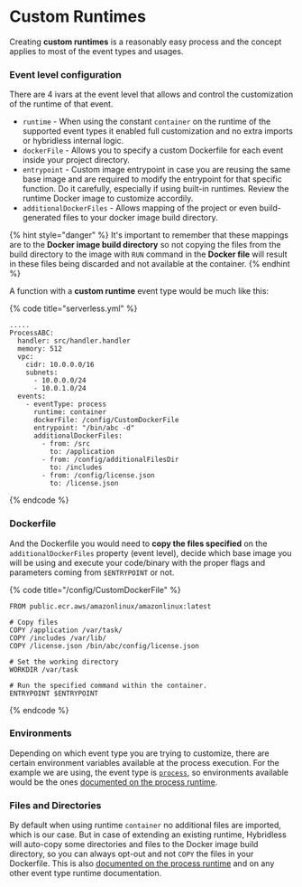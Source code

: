# Custom Runtimes

Creating **custom runtimes** is a reasonably easy process and the concept applies to most of the event types and usages.

### Event level configuration

There are 4 ivars at the event level that allows and control the customization of the runtime of that event.

* `runtime` - When using the constant `container` on the runtime of the supported event types it enabled full customization and no extra imports or hybridless internal logic. 
* `dockerFile` - Allows you to specify a custom Dockerfile for each event inside your project directory. 
* `entrypoint` - Custom image entrypoint in case you are reusing the same base image and are required to modify the entrypoint for that specific function. Do it carefully, especially if using built-in runtimes. Review the runtime Docker image to customize accordily. 
* `additionalDockerFiles` - Allows mapping of the project or even build-generated files to your docker image build directory. 

{% hint style="danger" %}
It's important to remember that these mappings are to the **Docker image build directory** so not copying the files from the build directory to the image with `RUN`  command in the **Docker file** will result in these files being discarded and not available at the container.
{% endhint %}

A function with a **custom runtime** event type would be much like this:

{% code title="serverless.yml" %}
```text
.....
ProcessABC:
  handler: src/handler.handler
  memory: 512
  vpc:
    cidr: 10.0.0.0/16
    subnets:
      - 10.0.0.0/24
      - 10.0.1.0/24
  events:
    - eventType: process
      runtime: container
      dockerFile: /config/CustomDockerFile
      entrypoint: "/bin/abc -d"
      additionalDockerFiles:
        - from: /src
          to: /application
        - from: /config/additionalFilesDir
          to: /includes
        - from: /config/license.json
          to: /license.json
```
{% endcode %}

### Dockerfile

And the Dockerfile you would need to **copy the files specified** on the `additionalDockerFiles` property \(event level\), decide which base image you will be using and execute your code/binary with the proper flags and parameters coming from `$ENTRYPOINT` or not.

{% code title="/config/CustomDockerFile" %}
```text
FROM public.ecr.aws/amazonlinux/amazonlinux:latest

# Copy files
COPY /application /var/task/
COPY /includes /var/lib/
COPY /license.json /bin/abc/config/license.json

# Set the working directory
WORKDIR /var/task

# Run the specified command within the container.
ENTRYPOINT $ENTRYPOINT
```
{% endcode %}

### Environments

Depending on which event type you are trying to customize, there are certain environment variables available at the process execution. For the example we are using, the event type is [`process`](../../api-reference/function-reference/function-type-process.md), so environments available would be the ones [documented on the process runtime](../runtimes-matrix/process-available-runtimes.md#exposed-ivars). 

### Files and Directories

By default when using runtime `container` no additional files are imported, which is our case. But in case of extending an existing runtime, Hybridless will auto-copy some directories and files to the Docker image build directory, so you can always opt-out and not `COPY` the files in your Dockerfile. This is also [documented on the process runtime](../runtimes-matrix/process-available-runtimes.md#directory-and-files) and on any other event type runtime documentation.

